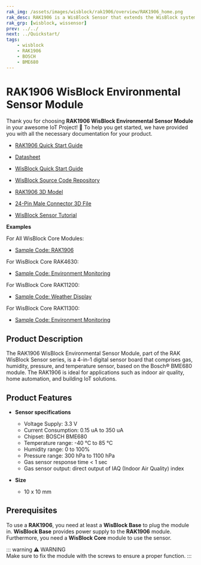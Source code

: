 ```yaml
---
rak_img: /assets/images/wisblock/rak1906/overview/RAK1906_home.png
rak_desc: RAK1906 is a WisBlock Sensor that extends the WisBlock system with a Bosch BME680 environment sensor. A ready-to-use SW library and tutorial make it easy to build a temperature and humidity data acquisition system.
rak_grp: [wisblock, wissensor]
prev: ../../
next: ../Quickstart/
tags:
    - wisblock
    - RAK1906
    - BOSCH
    - BME680
---
```


# RAK1906 WisBlock Environmental Sensor Module

Thank you for choosing **RAK1906 WisBlock Environmental Sensor Module** in your awesome IoT Project! 🎉 To help you get started, we have provided you with all the necessary documentation for your product.

* [RAK1906 Quick Start Guide](../Quickstart/)
* [Datasheet](../Datasheet/)
* <a href="../../Quickstart/" target="_blank">WisBlock Quick Start Guide</a>

* [WisBlock Source Code Repository](https://github.com/RAKWireless/WisBlock/)
* [RAK1906 3D Model](https://downloads.rakwireless.com/3D_File/WisBlock/3D_RAK1906.stp)
* [24-Pin Male Connector 3D File](https://downloads.rakwireless.com/3D_File/Accessory/WisConnector/M24S1003K6M.stp)
* [WisBlock Sensor Tutorial](/Knowledge-Hub/Learn/WisBlock-Sensor-Tutorial/)

**Examples**

For All WisBlock Core Modules:
* [Sample Code: RAK1906](https://github.com/RAKWireless/WisBlock/tree/master/examples/common/sensors/RAK1906_Environment_BME680)

For WisBlock Core RAK4630:
* [Sample Code: Environment Monitoring](https://github.com/RAKWireless/WisBlock/tree/master/examples/RAK4630/solutions/Environment_Monitoring)

For WisBlock Core RAK11200:
* [Sample Code: Weather Display](https://github.com/RAKWireless/WisBlock/tree/master/examples/RAK11200/solutions/weather_display)

For WisBlock Core RAK11300:
* [Sample Code: Environment Monitoring](https://github.com/RAKWireless/WisBlock/blob/master/examples/RAK11300/solutions/Environment_Monitoring)

## Product Description

The RAK1906 WisBlock Environmental Sensor Module, part of the RAK WisBlock Sensor series, is a 4-in-1 digital sensor board that comprises gas, humidity, pressure, and temperature sensor, based on the Bosch® BME680 module. The RAK1906 is ideal for applications such as indoor air quality, home automation, and building IoT solutions. 

## Product Features

* **Sensor specifications**
    * Voltage Supply: 3.3&nbsp;V
    * Current Consumption: 0.15&nbsp;uA to 350&nbsp;uA
    * Chipset: BOSCH BME680
    * Temperature range: -40&nbsp;°C to 85&nbsp;°C
    * Humidity range: 0 to 100%
    * Pressure range: 300&nbsp;hPa to 1100&nbsp;hPa
    * Gas sensor response time < 1&nbsp;sec
    * Gas sensor output: direct output of IAQ (Indoor Air Quality) index
  
* **Size**
    * 10 x 10&nbsp;mm

## Prerequisites

To use a **RAK1906**, you need at least a **WisBlock Base** to plug the module in. **WisBlock Base** provides power supply to the **RAK1906** module. Furthermore, you need a **WisBlock Core** module to use the sensor.

::: warning ⚠️ WARNING    
Make sure to fix the module with the screws to ensure a proper function.
:::
